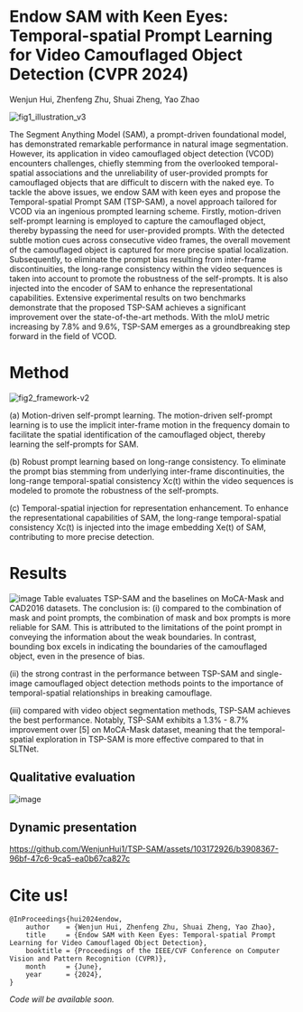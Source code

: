 # Endow SAM with Keen Eyes: Temporal-spatial Prompt Learning for Video Camouflaged Object Detection (CVPR 2024)

Wenjun Hui, Zhenfeng Zhu, Shuai Zheng, Yao Zhao

![fig1_illustration_v3](https://github.com/WenjunHui1/TSP-SAM/assets/103172926/1bad61b9-7eaa-4600-b82e-363fab20a5de)

The Segment Anything Model (SAM), a prompt-driven foundational model, has demonstrated remarkable performance in natural image segmentation. However, its application in video camouflaged object detection (VCOD) encounters challenges, chiefly stemming from the overlooked temporal-spatial associations and the unreliability of user-provided prompts for camouflaged objects that are difficult to discern with the naked eye. To tackle the above issues, we endow SAM with keen eyes and propose the Temporal-spatial Prompt SAM (TSP-SAM), a novel approach tailored for VCOD via an ingenious prompted learning scheme.
Firstly, motion-driven self-prompt learning is employed to capture the camouflaged object, thereby bypassing the need for user-provided prompts. With the detected subtle motion cues across consecutive video frames, the overall movement of the camouflaged object is captured for more precise spatial localization.
Subsequently, to eliminate the prompt bias resulting from inter-frame discontinuities, the long-range consistency within the video sequences is taken into account to promote the robustness of the self-prompts. 
It is also injected into the encoder of SAM to enhance the representational capabilities. Extensive experimental results on two benchmarks demonstrate that the proposed TSP-SAM achieves a significant improvement over the state-of-the-art methods. With the mIoU metric increasing by 7.8% and 9.6%, TSP-SAM emerges as a groundbreaking step forward in the field of VCOD.

# Method

![fig2_framework-v2](https://github.com/WenjunHui1/TSP-SAM/assets/103172926/13409a82-dfac-4855-b133-074a02e64b9a)

(a) Motion-driven self-prompt learning. The motion-driven self-prompt learning is to use the implicit inter-frame motion in the frequency domain to facilitate the spatial identification of the camouflaged object, thereby learning the self-prompts for SAM.

(b) Robust prompt learning based on long-range consistency. To eliminate the prompt bias stemming from underlying inter-frame discontinuities, the long-range temporal-spatial consistency Xc(t) within the video sequences is modeled to promote the robustness of the self-prompts.

(c) Temporal-spatial injection for representation enhancement. To enhance the representational capabilities of SAM, the long-range temporal-spatial consistency Xc(t) is injected into the image embedding Xe(t) of SAM, contributing to more precise detection.

# Results
![image](https://github.com/WenjunHui1/TSP-SAM/assets/103172926/340bd300-8a79-452b-8c31-568a25f64a36)
Table evaluates TSP-SAM and the baselines on MoCA-Mask and CAD2016 datasets. The conclusion is:
(i) compared to the combination of mask and point prompts, the combination of mask and box prompts is more reliable for SAM. This is attributed to the limitations of the point prompt in conveying the information about the weak boundaries. In contrast, bounding box excels in indicating the boundaries of the camouflaged object, even in the presence of bias. 

(ii) the strong contrast in the performance between TSP-SAM and single-image camouflaged object detection methods points to the importance of temporal-spatial relationships in breaking camouflage. 

(iii) compared with video object segmentation methods, TSP-SAM achieves the best performance. Notably, TSP-SAM exhibits a 1.3% - 8.7% improvement over [5] on MoCA-Mask dataset, meaning that the temporal-spatial exploration in TSP-SAM is more effective compared to that in SLTNet.

## Qualitative evaluation
![image](https://github.com/WenjunHui1/TSP-SAM/assets/103172926/8cd26469-b7d7-453f-8b5b-498e697d4b78)

## Dynamic presentation
https://github.com/WenjunHui1/TSP-SAM/assets/103172926/b3908367-96bf-47c6-9ca5-ea0b67ca827c

# Cite us!
```
@InProceedings{hui2024endow,
    author    = {Wenjun Hui, Zhenfeng Zhu, Shuai Zheng, Yao Zhao},
    title     = {Endow SAM with Keen Eyes: Temporal-spatial Prompt Learning for Video Camouflaged Object Detection},
    booktitle = {Proceedings of the IEEE/CVF Conference on Computer Vision and Pattern Recognition (CVPR)},
    month     = {June},
    year      = {2024},
}
```
_Code will be available soon._
